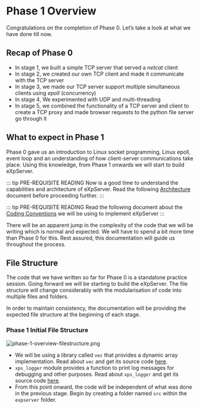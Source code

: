 # Phase 1 Overview

Congratulations on the completion of Phase 0. Let’s take a look at what we have done till now.

## Recap of Phase 0

- In stage 1, we built a simple TCP server that served a _netcat_ client
- In stage 2, we created our own TCP client and made it communicate with the TCP server
- In stage 3, we made our TCP server support multiple simultaneous clients using _epoll_ (concurrency)
- In stage 4, We experimented with UDP and multi-threading
- In stage 5, we combined the functionality of a TCP server and client to create a TCP proxy and made browser requests to the python file server go through it

## What to expect in Phase 1

Phase 0 gave us an introduction to Linux socket programming, Linux epoll, event loop and an understanding of how client-server communications take place. Using this knowledge, from Phase 1 onwards we will start to build eXpServer.

::: tip PRE-REQUISITE READING
Now is a good time to understand the capabilities and architecture of eXpServer. Read the following [Architecture](/guides/resources/architecture) document before proceeding further.
:::

::: tip PRE-REQUISITE READING
Read the following document about the [Coding Conventions](/guides/resources/coding-conventions) we will be using to implement eXpServer
:::

There will be an apparent jump in the complexity of the code that we will be writing which is normal and expected. We will have to spend a bit more time than Phase 0 for this. Rest assured, this documentation will guide us throughout the process.

## File Structure

The code that we have written so far for Phase 0 is a standalone practice session. Going forward we will be starting to build the eXpServer. The file structure will change considerably with the modularisation of code into multiple files and folders.

In order to maintain consistency, the documentation will be providing the expected file structure at the beginning of each stage.

### Phase 1 Initial File Structure

![phase-1-overview-filestructure.png](/assets/phase-1-overview/filestructure.png)

- We will be using a library called `vec` that provides a dynamic array implementation. Read about `vec` and get its source code [here](/guides/references/vec).
- `xps_logger` module provides a function to print log messages for debugging and other purposes. Read about `xps_logger` and get its source code [here](/guides/references/xps_logger).
- From this point onward, the code will be independent of what was done in the previous stage. Begin by creating a folder named `src` within the `expserver` folder.
